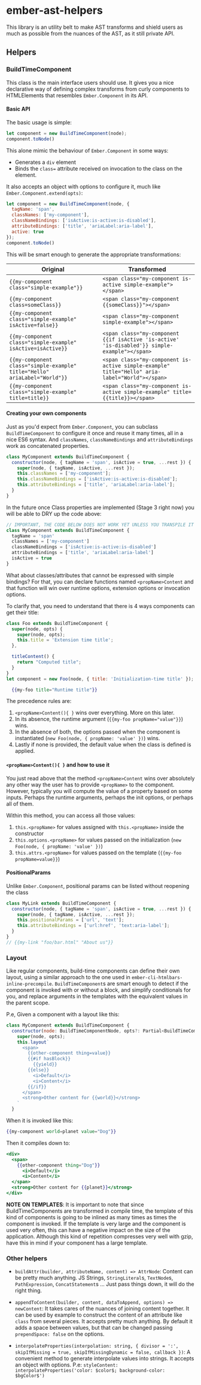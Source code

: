# ember-ast-helpers

This library is an utility belt to make AST transforms and shield users as much as possible from
the nuances of the AST, as it still private API.



## Helpers

### BuildTimeComponent

This class is the main interface users should use. It gives you a nice declarative way of defining
complex transforms from curly components to HTMLElements that resembles `Ember.Component` in its
API.

#### Basic API

The basic usage is simple:
```js
let component = new BuildTimeComponent(node);
component.toNode()
```

This alone mimic the behaviour of `Ember.Component` in some ways:
- Generates a `div` element
- Binds the `class=` attribute received on invocation to the class on the element.

It also accepts an object with options to configure it, much like `Ember.Component.extend(opts)`:

```js
let component = new BuildTimeComponent(node, {
  tagName: 'span',
  classNames: ['my-component'],
  classNameBindings: ['isActive:is-active:is-disabled'],
  attributeBindings: ['title', 'ariaLabel:aria-label'],
  active: true
});
component.toNode()
```

This will be smart enough to generate the appropriate transformations:

| Original                                       | Transformed                          |
|------------------------------------------------|--------------------------------------|
| `{{my-component class="simple-example"}}`      | `<span class="my-component is-active simple-example"></span>` |
| `{{my-component class=someClass}}`      | `<span class="my-component {{someClass}}"></span>` |
| `{{my-component class="simple-example" isActive=false}}`      | `<span class="my-component simple-example"></span>` |
| `{{my-component class="simple-example" isActive=isActive}}`   | `<span class="my-component {{if isActive 'is-active' 'is-disabled'}} simple-example"></span>` |
| `{{my-component class="simple-example" title="Hello" ariaLabel="World"}}`   | `<span class="my-component is-active simple-example" title="Hello" aria-label="World"></span>` |
| `{{my-component class="simple-example" title=title}}`   | `<span class="my-component is-active simple-example" title={{title}}></span>` |

#### Creating your own components
Just as you'd expect from `Ember.Component`, you can subclass `BuildTimeComponent` to configure it
once and reuse it many times, all in a nice ES6 syntax. And `classNames`, `classNameBindings` and
`attributeBindings` work as concatenated properties.

```js
class MyComponent extends BuildTimeComponent {
  constructor(node, { tagName = 'span', isActive = true, ...rest }) {
    super(node, { tagName, isActive, ...rest });
    this.classNames = ['my-component'];
    this.classNameBindings = ['isActive:is-active:is-disabled'];
    this.attributeBindings = ['title', 'ariaLabel:aria-label'];
  }
}
```

In the future once Class properties are implemented (Stage 3 right now) you will be able to DRY up the
code above:

```js
// IMPORTANT, THE CODE BELOW DOES NOT WORK YET UNLESS YOU TRANSPILE IT
class MyComponent extends BuildTimeComponent {
  tagName = 'span'
  classNames = ['my-component']
  classNameBindings = ['isActive:is-active:is-disabled']
  attributeBindings = ['title', 'ariaLabel:aria-label']
  isActive = true
}
```


What about classes/attributes that cannot be expressed with simple bindings?
For that, you can declare functions named `<propName>Content` and that function
will win over runtime options, extension options or invocation options.

To clarify that, you need to understand that there is 4 ways components can get their title:
```js
class Foo extends BuildTimeComponent {
  super(node, opts) {
    super(node, opts);
    this.title = 'Extension time title';
  },

  titleContent() {
    return "Computed title";
  }
}
let component = new Foo(node, { title: 'Initialization-time title' });
```
```hbs
  {{my-foo title="Runtime title"}}
```

The precedence rules are:

1) `<propName>Content(){ }` wins over everything. More on this later.
2) In its absence, the runtime argument (`{{my-foo propName="value"}}`) wins.
3) In the absence of both, the options passed when the component is instantiated (`new Foo(node, { propName: 'value' })`) wins.
4) Lastly if none is provided, the default value when the class is defined is applied.

#### `<propName>Content(){ }` and how to use it

You just read above that the method `<propName>Content` wins over absolutely any other way the user
has to provide `<propName>` to the component. However, typically you will compute the value of a property
based on some inputs. Perhaps the runtime arguments, perhaps the init options, or perhaps all of them.

Within this method, you can access all those values:

1) `this.<propName>` for values assigned with `this.<propName>` inside the constructor
2) `this.options.<propName>` for values passed on the initialization (`new Foo(node, { propName: 'value' })`)
3) `this.attrs.<propName>` for values passed on the template (`{{my-foo propName=value}}`)

#### PositionalParams

Unlike `Ember.Component`, positional params can be listed without reopening the class

```js
class MyLink extends BuildTimeComponent {
  constructor(node, { tagName = 'span', isActive = true, ...rest }) {
    super(node, { tagName, isActive, ...rest });
    this.positionalParams = ['url', 'text'];
    this.attributeBindings = ['url:href', 'text:aria-label'];
  }
}
// {{my-link "foo/bar.html" "About us"}}
```

### Layout

Like regular components, build-time components can define their own layout, using a similar approach
to the one used in `ember-cli-htmlbars-inline-precompile`.
`BuildTimeComponent`s are smart enough to detect if the component is invoked with or without a block,
and simplify conditionals for you, and replace arguments in the templates with the equivalent values
in the parent scope.

P.e, Given a component with a layout like this:
```js
class MyComponent extends BuildTimeComponent {
  constructor(node: BuildTimeComponentNode, opts?: Partial<BuildTimeComponentOptions>) {
    super(node, opts);
    this.layout`
      <span>
        {{other-component thing=value}}
        {{#if hasBlock}}
          {{yield}}
        {{else}}
          <i>Default</i>
          <i>Content</i>
        {{/if}}
      </span>
      <strong>Other content for {{world}}</strong>
    `
  }
```

When it is invoked like this:

```hbs
{{my-component world=planet value="Dog"}}
```

Then it compiles down to:

```hbs
<div>
  <span>
    {{other-component thing="Dog"}}
      <i>Default</i>
      <i>Content</i>
  </span>
  <strong>Other content for {{planet}}</strong>
</div>
```

**NOTE ON TEMPLATES**: It is important to note that since BuildTimeComponents are transformed in compile time,
the template of this kind of components is going to be inlined as many times as times the component is
invoked. If the template is very large and the component is used very often, this can have a negative impact
on the size of the application. Although this kind of repetition compresses very well with gzip, have this
in mind if your component has a large template.

### Other helpers

- `buildAttr(builder, attributeName, content) => AttrNode`:  Content can be pretty much anything. JS Strings, `StringLiteral`s, `TextNode`s, `PathExpression`, `ConcatStatement`s ... Just pass things down, it will do the right thing.

- `appendToContent(builder, content, dataToAppend, options) => newContent`: It takes cares of the nuances of joining content together. It can be used by example to construct the content of an attribute like `class` from several pieces. It accepts pretty much anything. By default it adds a space between values, but that can be changed passing `prependSpace: false` on the options.

- `interpolateProperties(interpolation: string, { divisor = ':', skipIfMissing = true, skipIfMissingDynamic = false, callback })`: A convenient method to generate interpolate values into strings. It accepts an object with options.
P.e: `styleContent: interpolateProperties('color: $color$; background-color: $bgColor$')`
